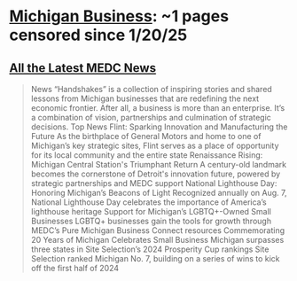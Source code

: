 



# [Michigan Business](michiganbusiness.org): ~1 pages censored since 1/20/25

## [All the Latest MEDC News](https://www.michiganbusiness.org/news/)


> News “Handshakes” is a collection of inspiring stories and shared lessons from Michigan businesses that are redefining the next economic frontier. After all, a business is more than an enterprise. It’s a combination of vision, partnerships and culmination of strategic decisions. Top News Flint: Sparking Innovation and Manufacturing the Future As the birthplace of General Motors and home to one of Michigan’s key strategic sites, Flint serves as a place of opportunity for its local community and the entire state Renaissance Rising: Michigan Central Station's Triumphant Return A century-old landmark becomes the cornerstone of Detroit's innovation future, powered by strategic partnerships and MEDC support National Lighthouse Day: Honoring Michigan’s Beacons of Light Recognized annually on Aug. 7, National Lighthouse Day celebrates the importance of America’s lighthouse heritage Support for Michigan’s LGBTQ+-Owned Small Businesses LGBTQ+ businesses gain the tools for growth through MEDC’s Pure Michigan Business Connect resources Commemorating 20 Years of Michigan Celebrates Small Business Michigan surpasses three states in Site Selection’s 2024 Prosperity Cup rankings Site Selection ranked Michigan No. 7, building on a series of wins to kick off the first half of 2024